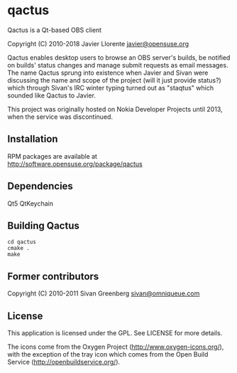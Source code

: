 qactus
======

Qactus is a Qt-based OBS client

Copyright (C) 2010-2018 Javier Llorente <javier@opensuse.org>

Qactus enables desktop users to browse an OBS server's builds, be notified on builds' status changes and
manage submit requests as email messages.
The name Qactus sprung into existence when Javier and Sivan were discussing the name and scope of the project
(will it just provide status?) which through Sivan's IRC winter typing turned out as "staqtus" which sounded like 
Qactus to Javier.

This project was originally hosted on Nokia Developer Projects until 2013, when the service was discontinued.

Installation
------------
RPM packages are available at http://software.opensuse.org/package/qactus

Dependencies
------------
Qt5
QtKeychain

Building Qactus
------------
```
cd qactus
cmake .
make
```

Former contributors
-------
Copyright (C) 2010-2011 Sivan Greenberg <sivan@omniqueue.com>

License
-------
This application is licensed under the GPL. See LICENSE for more details.

The icons come from the Oxygen Project (http://www.oxygen-icons.org/), with the exception of the tray icon which comes from the Open Build Service (http://openbuildservice.org/).




